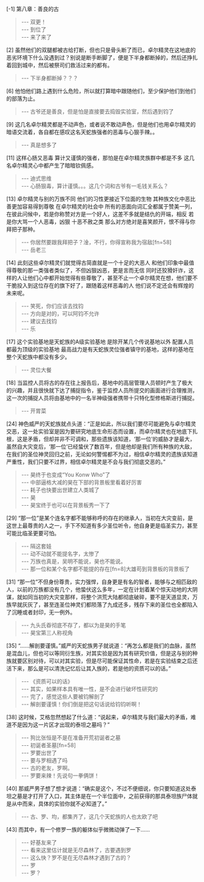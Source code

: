 
[-1] 第八章：善良的古
>--- 双更！<br>
>--- 到位了<br>
>--- 来了来了<br>

[2] 虽然他们的双腿都被古给打断，但也只是骨头断了而已，卓尔精灵在这地底的恶劣环境下什么没遇到过？别说是断手断脚了，便是下半身都断掉的，然后还挣扎着回到城中，然后被祭司们救活过来的都有。
>--- 下半身都断掉？？？<br>

[6] 他怕他们路上遇到什么危险，所以就打算暗中跟随他们，至少保护他们到他们的部落为止。
>--- 古爷还是善良，但是怕是直接要去捣毁实验室，然后遇到钧了<br>

[9] 这几名卓尔精灵都是不动声色，或者说不敢动声色，但是他们也用卓尔精灵的暗语交流着，各自都在感叹这名天蛇族强者的恶毒与心狠手辣。。
>--- 真是想多了<br>

[11] 这样心肠又恶毒 算计又谨慎的强者，那怕是在卓尔精灵族群中都是不多 这几名卓尔精灵心中都产生了暗暗钦佩感。
>--- 迪式思维<br>
>--- 心肠狠毒，算计谨慎。。。这几个词和古爷有一毛钱关系么？<br>

[13] 卓尔精灵与别的万族不同 他们的习性更接近下位面的生物 其种族文化中恶比善更加容易得到尊敬 在卓尔精灵的社会中 所有的恶面向词汇全都属于赞美一列，在彼此问候中，若是你称赞对方是一个好人，这差不多就是结仇的开端，相反 若是你大骂一个人恶毒，凶狠 十恶不赦之类 那么对方绝对是喜笑颜开，恨不得与你拜把子那种。
>--- 你居然要跟我拜把子？淦，不行，你得宣称我为宿敌[fn=58]<br>
>--- 岳老三<br>

[14] 此刻这些卓尔精灵们就觉得古简直就是一个十足的大恶人 和他们印象中最值得尊敬的那一类强者类似了，不但凶狠凶恶，更是言而无信 同时还狡猾奸诈，这样的人让他们心中都开始觉得有些尊敬了，甚至不止一个卓尔精灵在想，他们要不干脆投入到这位存在的旗下好了，跟随着这样恶毒的人 他们说不定还会有辉煌的未来呢。
>--- 笑死，你们应该去找钧<br>
>--- 方向是对的，可以阿钧不允许<br>
>--- 建议去找钧<br>
>--- 乐<br>

[17] 这个实验基地是天蛇族的A级实验基地 是除开某几个传说基地以外 配置人员都最为顶级的实验基地 最高战力是有天蛇族灵位强者镇守的基地，这样的基地在整个天蛇族中都没有多少。
>--- 灵位大餐<br>

[18] 当监控人员将古的存在往上报告后，基地中的高层管理人员顿时产生了极大的兴趣，并且很快就下达了捕捉指令，鉴于监控人员所提交的画面进行合理推测，这一次的捕捉人员将由基地中的一名半神级强者携带十只特化型修格斯进行捕捉。
>--- 开胃菜<br>

[24] 神色威严的天蛇族就点头道：“正是如此，所以我们要尽可能避免与卓尔精灵交恶，这一处实验室是因为要研究地底生命形态而设置，而卓尔精灵也在地底下扎根，这是矛盾，但却并非不可调和，那些遗族该知道，‘那一位’的威胁才是最大，虽然自大灾变后，‘那一位’已经蛰伏了数百年，但是他却是我们所有种族的大敌，在我们的圣位神灵回归之前，无论如何警惕都不为过，相信卓尔精灵的遗族该知道严重性，我们只要不过界，相信卓尔精灵是不会与我们彻底交恶的。”
>--- 昊终于也变成“You Konw Who”了<br>
>--- 中部逼格大减的昊在下部的背景板里看着好厉害<br>
>--- 耗子也快要出世建立人类城了<br>
>--- 昊<br>
>--- 昊宝终于也可以在背景板秀一下了<br>

[29] “那一位”是某个连名字都不能够称呼的存在的继承人，当初在大灾变前，是这世上最尊贵的人之一，手下不知道有多少圣位听令，他自身更是临圣实力，甚至可能比临圣更要可怕。
>--- 隔这套娃<br>
>--- 动不动就不能提名字，太惨了<br>
>--- 万族也真是，吴明不能说，昊也不能说。<br>
>--- 那一位和某个名字都不能提的存在[fn=8]大雄苟到背景板的背景板了<br>

[31] “那一位”不但身份尊贵，实力强悍，自身更是有名的智者，能够与之相匹敌的人，以前的万族都没有几个，他蛰伏这么多年，一定在计划着某个惊天动地的大阴谋，就如同当初的大灾变那样，将整个洪荒大陆都彻底破碎，要不是天道显灵，万族早就灰灰了，甚至连圣位神灵们都陨落了九成还多，残存下来的圣位也全都陷入了沉睡或者封印，无一例外。
>--- 九头氏昋彻底不存了，都以为是昊的手笔<br>
>--- 昊宝第三人称视角<br>

[35] “……解剖要谨慎。”威严的天蛇族男子就说道：“再怎么都是我们的血脉，虽然是混血儿，但也可以等同衍生族，对其实验是因为其有研究价值，但是这与别的种族就要区别对待，可以对其实验，但是尽可能保证其性命，若是在实验结束之后还活下来，那么是可以清洗记忆后让其入族的，若是他的资质可以的话。”
>--- 《资质可以的话》<br>
>--- 其实，如果样本具有唯一性，是不会进行破坏性研究的<br>
>--- 完了，感觉这些人要被钧解剖了<br>
>--- 解剖要谨慎！你们倒是把这句话说给钧钧听啊！<br>

[38] 这时候，艾格忽然想起了什么道：“说起来，卓尔精灵与我们最大的矛盾，难道不是因为这一片区才出现的泰坦之墓吗？”
>--- 狗比张恒是不是在准备开荒初诞者之墓<br>
>--- 初诞者圣墓[fn=58]<br>
>--- 罗要出世了<br>
>--- 要与罗相遇了吗<br>
>--- 古的老友，罗啊。<br>
>--- 罗要来辣！先说句一拳俩饼！<br>

[40] 那威严男子想了想才说道：“确实是这个，不过不便细说，你只要知道这处泰坦之墓是才打开了入口，其主体是在一个半位面中，之前获得的那具泰坦族尸体就是从中而来，具体的实验你就不必知道了。”
>--- 古、罗、均，都集齐了，这几个天蛇族的人也太欧了吧<br>

[43] 而其中，有一个修罗一族的躯体似乎微微动弹了一下……
>--- 好基友来了<br>
>--- 看来这里估计就是无尽森林了，古要遇到罗<br>
>--- 这么快？罗不是在无尽森林才遇到了古的？<br>
>--- 罗<br>
>--- 罗？<br>
